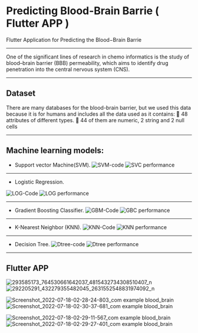 # Predicting Blood-Brain Barrie ( Flutter APP )
Flutter Application for Predicting the Blood−Brain Barrie

---
One of the significant lines of research in chemo informatics is the 
study of blood–brain barrier (BBB) permeability, which aims to 
identify drug penetration into the central nervous system (CNS).


---
## Dataset
There are many databases for the blood-brain barrier, but we 
used this data because it is for humans and includes all the data 
used as it contains:
 48 attributes of different types.
 44 of them are numeric, 2 string and 2 null cells

---
## Machine learning models:

- Support vector Machine(SVM).
![SVM-code](https://user-images.githubusercontent.com/73137133/236217480-ef74ed10-7afa-46ba-91c0-0c4a34a0bb8c.png) ![SVC performance](https://user-images.githubusercontent.com/73137133/236217677-42454aca-1a47-47d7-82ab-e4de789626bc.png)

---

- Logistic Regression. 

![LOG-Code](https://user-images.githubusercontent.com/73137133/236217939-d87bd020-5f5b-4b3b-9687-384d3c0602c9.png) ![LOG performance](https://user-images.githubusercontent.com/73137133/236218012-022ad2aa-bc6c-4917-a23d-59d4fa959b5b.png)

---
 
- Gradient Boosting Classifier.
![GBM-Code](https://user-images.githubusercontent.com/73137133/236218321-cce9f89d-da0c-41a3-9f34-120a24d94805.png)  ![GBC performance](https://user-images.githubusercontent.com/73137133/236218439-38aa7296-d48c-4ad4-b808-cdcf1667c41d.png)

---

- K-Nearest Neighbor (KNN).
![KNN-Code](https://user-images.githubusercontent.com/73137133/236218719-494f2b1c-5268-4fed-8977-005c6b5a04bc.png) ![KNN performance](https://user-images.githubusercontent.com/73137133/236218854-f72c5d80-af5a-4b1f-b689-2fd6732b9729.png)

---

- Decision Tree.
![Dtree-code](https://user-images.githubusercontent.com/73137133/236219026-d7f90d0e-a257-4a18-9a20-d17ec69e2c1e.png) ![Dtree performance](https://user-images.githubusercontent.com/73137133/236219065-b11c2cc8-6f91-4945-8f38-57eb1e5b9d43.png)
 
---

## Flutter APP


![293585173_764530661642037_4815432734308510407_n](https://user-images.githubusercontent.com/73137133/236219616-74cf8b1e-6ceb-4c03-98f8-7c07209aba6e.jpg) ![292205291_432279355482045_2631552548831974092_n](https://user-images.githubusercontent.com/73137133/236219684-2ea43bf9-8263-4413-94aa-24e94e8c96ff.jpg)


![Screenshot_2022-07-18-02-28-24-803_com example blood_brain](https://user-images.githubusercontent.com/73137133/236219751-e6c7d4b9-4e6d-4b6f-ab9c-097e8ebd5019.jpg) ![Screenshot_2022-07-18-02-30-37-681_com example blood_brain](https://user-images.githubusercontent.com/73137133/236219870-454fbf56-00cd-4bc9-8453-17a3d6dfe376.jpg)



![Screenshot_2022-07-18-02-29-11-567_com example blood_brain](https://user-images.githubusercontent.com/73137133/236219986-e2ce6cdb-04e7-4638-8f3b-95e2e49f5e93.jpg) ![Screenshot_2022-07-18-02-29-27-401_com example blood_brain](https://user-images.githubusercontent.com/73137133/236220048-ca182a92-5541-4d95-a29a-3ebb060f0ec1.jpg)



